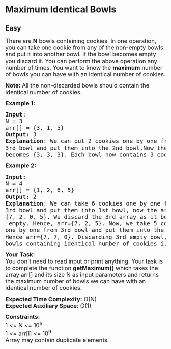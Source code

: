 # Maximum Identical Bowls
## Easy
<div class="problems_problem_content__Xm_eO"><p><span style="font-size: 18px;">There are <strong>N</strong> bowls containing cookies. In one operation, you can take one cookie from any of the non-empty bowls and put it into another bowl. If the bowl becomes empty you discard it. You can perform the above operation any number of times. You want to know the <strong>maximum</strong> number of bowls you can have with an identical number of cookies.</span></p>
<p><span style="font-size: 18px;"><strong>Note: </strong>All the non-discarded bowls should contain the identical number of cookies.</span></p>
<p><span style="font-size: 18px;"><strong>Example 1:</strong></span></p>
<pre><span style="font-size: 18px;"><strong>Input</strong>:
N = 3
arr[] = {3, 1, 5}
<strong>Output:</strong> 3
<strong>Explanation</strong>: We can put 2 cookies one by one from the <br>3rd bowl and put them into the 2nd bowl.Now the array
becomes {3, 3, 3}. Each bowl now contains 3 cookies.</span>
</pre>
<p><span style="font-size: 18px;"><strong>Example 2:</strong></span></p>
<pre><span style="font-size: 18px;"><strong>Input:</strong>
N = 4
arr[] = {1, 2, 6, 5}
<strong>Output: </strong>2
<strong>Explanation</strong>: We can take 6 cookies one by one from the <br>3rd bowl and put them into 1st bowl, now the array becomes 
{7, 2, 0, 5}. We discard the 3rd array as it becomes
 empty. Hence, arr={7, 2, 5}. Now, we take 5 cookies 
one by one from 3rd bowl and put them into the 2nd bowl. <br></span><span style="font-size: 18px;">Hence arr={7, 7, 0}. Discarding 3rd empty bowl, number of 
bowls containing identical number of cookies i.e 7 is 2.</span>
</pre>
<p><span style="font-size: 18px;"><strong>Your Task:&nbsp; </strong><br>You don't need to read input or print anything. Your task is to complete the function <strong>getMaximum()</strong> which takes the array arr[] and its size N as input parameters and returns the maximum number of bowls we can have with an identical number of cookies.&nbsp;</span></p>
<p><span style="font-size: 18px;"><strong>Expected Time Complexity:</strong>&nbsp;O(N)<br><strong>Expected Auxiliary Space:</strong>&nbsp;O(1)</span></p>
<p><span style="font-size: 18px;"><strong>Constraints:</strong><br>1 &lt;= N &lt;= 10<sup>5</sup><br>1 &lt;= arr[i] &lt;= 10<sup>9</sup><br>Array may contain duplicate elements.</span></p></div>